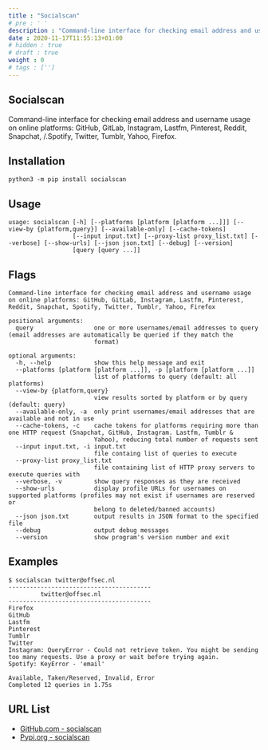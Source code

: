 ```yaml
---
title : "Socialscan"
# pre : ' '
description : "Command-line interface for checking email address and username usage on online platforms: GitHub, GitLab, Instagram, Lastfm, Pinterest, Reddit, Snapchat, Spotify, Twitter, Tumblr, Yahoo, Firefox."
date : 2020-11-17T11:55:13+01:00
# hidden : true
# draft : true
weight : 0
# tags : ['']
---
```


## Socialscan

Command-line interface for checking email address and username usage on online platforms: GitHub, GitLab, Instagram, Lastfm, Pinterest, Reddit, Snapchat, /.Spotify, Twitter, Tumblr, Yahoo, Firefox.

## Installation

```plain
python3 -m pip install socialscan
```

## Usage

```plain
usage: socialscan [-h] [--platforms [platform [platform ...]]] [--view-by {platform,query}] [--available-only] [--cache-tokens]
                  [--input input.txt] [--proxy-list proxy_list.txt] [--verbose] [--show-urls] [--json json.txt] [--debug] [--version]
                  [query [query ...]]
```

## Flags

```plain
Command-line interface for checking email address and username usage on online platforms: GitHub, GitLab, Instagram, Lastfm, Pinterest,
Reddit, Snapchat, Spotify, Twitter, Tumblr, Yahoo, Firefox

positional arguments:
  query                 one or more usernames/email addresses to query (email addresses are automatically be queried if they match the
                        format)

optional arguments:
  -h, --help            show this help message and exit
  --platforms [platform [platform ...]], -p [platform [platform ...]]
                        list of platforms to query (default: all platforms)
  --view-by {platform,query}
                        view results sorted by platform or by query (default: query)
  --available-only, -a  only print usernames/email addresses that are available and not in use
  --cache-tokens, -c    cache tokens for platforms requiring more than one HTTP request (Snapchat, GitHub, Instagram. Lastfm, Tumblr &
                        Yahoo), reducing total number of requests sent
  --input input.txt, -i input.txt
                        file containg list of queries to execute
  --proxy-list proxy_list.txt
                        file containing list of HTTP proxy servers to execute queries with
  --verbose, -v         show query responses as they are received
  --show-urls           display profile URLs for usernames on supported platforms (profiles may not exist if usernames are reserved or
                        belong to deleted/banned accounts)
  --json json.txt       output results in JSON format to the specified file
  --debug               output debug messages
  --version             show program's version number and exit
```

## Examples

```plain
$ socialscan twitter@offsec.nl  
----------------------------------------
         twitter@offsec.nl
----------------------------------------
Firefox
GitHub
Lastfm
Pinterest
Tumblr
Twitter
Instagram: QueryError - Could not retrieve token. You might be sending too many requests. Use a proxy or wait before trying again.
Spotify: KeyError - 'email'

Available, Taken/Reserved, Invalid, Error
Completed 12 queries in 1.75s
```

## URL List

* [GitHub.com - socialscan](https://github.com/iojw/socialscan)
* [Pypi.org - socialscan](https://pypi.org/project/socialscan/)
